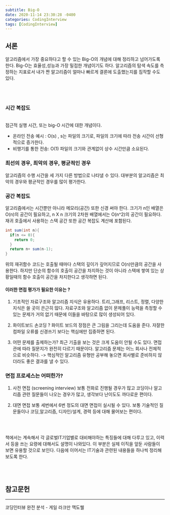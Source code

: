 ```yaml
---
subtitle: Big-O
date: 2020-11-14 23:30:28 -0400
categories: CodingInterview 
tags: [CodingInterview]
---
```


## 서론
알고리즘에서 가장 중요하다고 할 수 있는 Big-O의 개념에 대해 정리하고 넘어가도록 한다.
Big-O는 효율성,성능과 가장 밀접한 개념이기도 하다. 알고리즘의 탐색 속도를 측정하는 지표로서 내가 짠 알고리즘이 얼마나 빠르게 결론에 도출했는지를 짐작할 수도 있다.

<br><br>

### 시간 복잡도

<br>
점근적 실행 시간, 또는 big-O 시간에 대한 개념이다. 

- 온라인 전송 예시 : O(s) , s는 파일의 크기로, 파일의 크기에 따라 전송 시간이 선형적으로 증가한다.
- 비행기를 통한 전송: O(1) 파일의 크기와 관계없이 상수 시간만큼 소요된다.


### 최선의 경우, 최악의 경우, 평균적인 경우
알고리즘의 수행 시간을 세 가지 다른 방법으로 나타낼 수 있다.
대부분의 알고리즘은 최악의 경우와 평균적인 경우를 많이 평가한다. 

### 공간 복잡도
알고리즘에서는 시간뿐만 아니라 메모리(공간) 또한 신경 써야 한다.
크기가 n인 배열은 O(n)의 공간이 필요하고, n X n 크기의 2차원 배열에서는 O(n^2)의 공간이 필요하다.
재귀 호출에서 사용하는 스택 공간 또한 공간 복잡도 계산에 포함된다.
```java
int sum(int n){
  if(n <= 0){
    return 0;
  }
  return n+ sum(n-1);
}
```

위의 재귀함수 코드는 호출될 때마다 스택의 깊이가 깊어지므로 O(n)만큼의 공간을 사용한다.
하지만 단순의 함수의 호출이 공간을 차지하는 것이 아니라 스택에 쌓여 있는 상황일때의 함수 호출이 공간을 차지한다고 생각하면 된다.


#### 이러한 면접 평가가 필요한 이유는 ?

1. 기초적인 자료구조와 알고리즘 지식은 유용하다.
트리,그래프, 리스트, 정렬, 다양한 지식은 쓸 곳이 은근히 많다.
자료구조와 알고리즘 없이 문제풀이 능력을 측정할 수 있는 문제가 거의 없기 때문에 이들을 바탕으로 많이 생성되어 있다.

2. 화이트보드 손코딩 ?
화이트 보드의 장점은 큰 그림을 그리는데 도움을 준다. 자잘한 컴파일 오류를 신경쓰기 보다는 핵심에만 집중하면 된다. 

3. 어떤 문제를 출제하는가?
최근 기출을 보는 것은 크게 도움이 안될 수도 있다. 면접관에 따라 질문지가 완전히 다르기 때문이다.
알고리즘 문제는 어느 회사나 전체적으로 비슷하다.
-> 핵심적인 알고리즘 유형만 공부해 놓으면 회사별로 준비하지 않더라도 좋은 결과를 낼 수 있다.


### 면접 프로세스는 어떠한가?

1. 사전 면접 (screening interview)
보통 전화로 진행될 경우가 많고 코딩이나 알고리즘 관련 질문들이 나오는 경우가 많고, 생각보다 난이도도 까다로운 편이다.

2. 대면 면접
 보통 세번에서 6번 정도의 대면 면접이 실시될 수 있다. 보통 기술적인 질문들이나 코딩,알고리즘, 디자인/설계, 경력 등에 대해 물어보는 편이다.


<br><br>

책에서는 계속해서 각 글로벌IT기업별로 대비해야하는 특징들에 대해 다루고 있고, 이력서 등을 쓰는 요령에 대해서도 설명이 나와있다. 이 부분은 실제 이직을 앞둔 사람들이 보면 유용할 것으로 보인다.
다음에 이어서는 IT기술과 관련된 내용들을 하나씩 정리해보도록 한다.


<br><br>

## 참고문헌 

<hr>

코딩인터뷰 완전 분석 - 게일 라크만 맥도웰